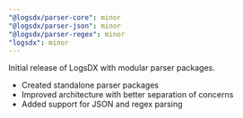 ```yaml
---
"@logsdx/parser-core": minor
"@logsdx/parser-json": minor
"@logsdx/parser-regex": minor
"logsdx": minor
---
```


Initial release of LogsDX with modular parser packages.

- Created standalone parser packages
- Improved architecture with better separation of concerns
- Added support for JSON and regex parsing
